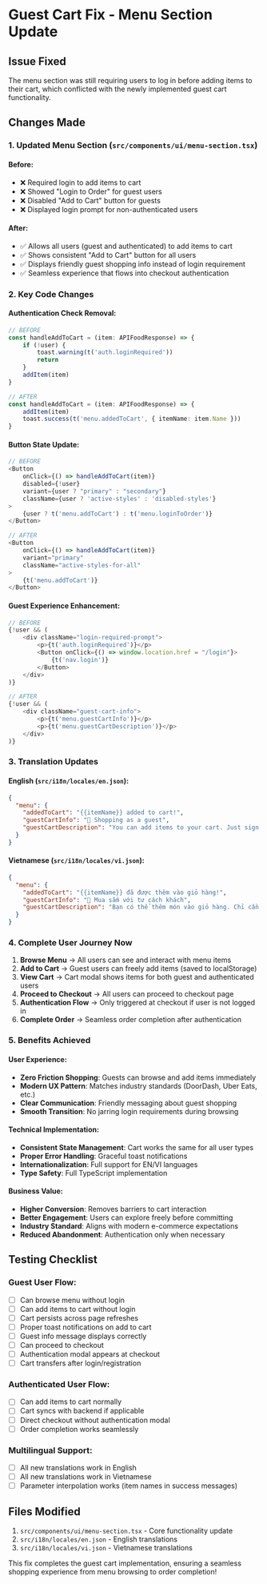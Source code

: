 # Guest Cart Fix - Menu Section Update

## Issue Fixed
The menu section was still requiring users to log in before adding items to their cart, which conflicted with the newly implemented guest cart functionality.

## Changes Made

### 1. Updated Menu Section (`src/components/ui/menu-section.tsx`)

#### Before:
- ❌ Required login to add items to cart
- ❌ Showed "Login to Order" for guest users
- ❌ Disabled "Add to Cart" button for guests
- ❌ Displayed login prompt for non-authenticated users

#### After:
- ✅ Allows all users (guest and authenticated) to add items to cart
- ✅ Shows consistent "Add to Cart" button for all users
- ✅ Displays friendly guest shopping info instead of login requirement
- ✅ Seamless experience that flows into checkout authentication

### 2. Key Code Changes

#### Authentication Check Removal:
```typescript
// BEFORE
const handleAddToCart = (item: APIFoodResponse) => {
    if (!user) {
        toast.warning(t('auth.loginRequired'))
        return
    }
    addItem(item)
}

// AFTER
const handleAddToCart = (item: APIFoodResponse) => {
    addItem(item)
    toast.success(t('menu.addedToCart', { itemName: item.Name }))
}
```

#### Button State Update:
```typescript
// BEFORE
<Button
    onClick={() => handleAddToCart(item)}
    disabled={!user}
    variant={user ? "primary" : "secondary"}
    className={user ? 'active-styles' : 'disabled-styles'}
>
    {user ? t('menu.addToCart') : t('menu.loginToOrder')}
</Button>

// AFTER
<Button
    onClick={() => handleAddToCart(item)}
    variant="primary"
    className="active-styles-for-all"
>
    {t('menu.addToCart')}
</Button>
```

#### Guest Experience Enhancement:
```typescript
// BEFORE
{!user && (
    <div className="login-required-prompt">
        <p>{t('auth.loginRequired')}</p>
        <Button onClick={() => window.location.href = "/login"}>
            {t('nav.login')}
        </Button>
    </div>
)}

// AFTER
{!user && (
    <div className="guest-cart-info">
        <p>{t('menu.guestCartInfo')}</p>
        <p>{t('menu.guestCartDescription')}</p>
    </div>
)}
```

### 3. Translation Updates

#### English (`src/i18n/locales/en.json`):
```json
{
  "menu": {
    "addedToCart": "{{itemName}} added to cart!",
    "guestCartInfo": "🛒 Shopping as a guest",
    "guestCartDescription": "You can add items to your cart. Just sign in during checkout to complete your order!"
  }
}
```

#### Vietnamese (`src/i18n/locales/vi.json`):
```json
{
  "menu": {
    "addedToCart": "{{itemName}} đã được thêm vào giỏ hàng!",
    "guestCartInfo": "🛒 Mua sắm với tư cách khách",
    "guestCartDescription": "Bạn có thể thêm món vào giỏ hàng. Chỉ cần đăng nhập khi thanh toán để hoàn tất đơn hàng!"
  }
}
```

### 4. Complete User Journey Now

1. **Browse Menu** → All users can see and interact with menu items
2. **Add to Cart** → Guest users can freely add items (saved to localStorage)
3. **View Cart** → Cart modal shows items for both guest and authenticated users
4. **Proceed to Checkout** → All users can proceed to checkout page
5. **Authentication Flow** → Only triggered at checkout if user is not logged in
6. **Complete Order** → Seamless order completion after authentication

### 5. Benefits Achieved

#### User Experience:
- **Zero Friction Shopping**: Guests can browse and add items immediately
- **Modern UX Pattern**: Matches industry standards (DoorDash, Uber Eats, etc.)
- **Clear Communication**: Friendly messaging about guest shopping
- **Smooth Transition**: No jarring login requirements during browsing

#### Technical Implementation:
- **Consistent State Management**: Cart works the same for all user types
- **Proper Error Handling**: Graceful toast notifications
- **Internationalization**: Full support for EN/VI languages
- **Type Safety**: Full TypeScript implementation

#### Business Value:
- **Higher Conversion**: Removes barriers to cart interaction
- **Better Engagement**: Users can explore freely before committing
- **Industry Standard**: Aligns with modern e-commerce expectations
- **Reduced Abandonment**: Authentication only when necessary

## Testing Checklist

### Guest User Flow:
- [ ] Can browse menu without login
- [ ] Can add items to cart without login
- [ ] Cart persists across page refreshes
- [ ] Proper toast notifications on add to cart
- [ ] Guest info message displays correctly
- [ ] Can proceed to checkout
- [ ] Authentication modal appears at checkout
- [ ] Cart transfers after login/registration

### Authenticated User Flow:
- [ ] Can add items to cart normally
- [ ] Cart syncs with backend if applicable
- [ ] Direct checkout without authentication modal
- [ ] Order completion works seamlessly

### Multilingual Support:
- [ ] All new translations work in English
- [ ] All new translations work in Vietnamese
- [ ] Parameter interpolation works (item names in success messages)

## Files Modified
1. `src/components/ui/menu-section.tsx` - Core functionality update
2. `src/i18n/locales/en.json` - English translations
3. `src/i18n/locales/vi.json` - Vietnamese translations

This fix completes the guest cart implementation, ensuring a seamless shopping experience from menu browsing to order completion!

